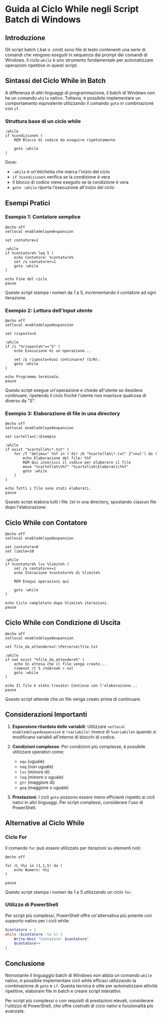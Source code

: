 # Guida al Ciclo While negli Script Batch di Windows

## Introduzione

Gli script batch (.bat o .cmd) sono file di testo contenenti una serie di comandi che vengono eseguiti in sequenza dal prompt dei comandi di Windows. Il ciclo `while` è uno strumento fondamentale per automatizzare operazioni ripetitive in questi script.

## Sintassi del Ciclo While in Batch

A differenza di altri linguaggi di programmazione, il batch di Windows non ha un comando `while` nativo. Tuttavia, è possibile implementare un comportamento equivalente utilizzando il comando `goto` in combinazione con `if`.

### Struttura base di un ciclo while

```batch
:while
if %condizione% (
    REM Blocco di codice da eseguire ripetutamente
    
    goto :while
)
```

Dove:
- `:while` è un'etichetta che marca l'inizio del ciclo
- `if %condizione%` verifica se la condizione è vera
- Il blocco di codice viene eseguito se la condizione è vera
- `goto :while` riporta l'esecuzione all'inizio del ciclo

## Esempi Pratici

### Esempio 1: Contatore semplice

```batch
@echo off
setlocal enabledelayedexpansion

set contatore=1

:while
if %contatore% leq 5 (
    echo Contatore: %contatore%
    set /a contatore+=1
    goto :while
)

echo Fine del ciclo
pause
```

Questo script stampa i numeri da 1 a 5, incrementando il contatore ad ogni iterazione.

### Esempio 2: Lettura dell'input utente

```batch
@echo off
setlocal enabledelayedexpansion

set risposta=S

:while
if /i "%risposta%"=="S" (
    echo Esecuzione di un'operazione...
    
    set /p risposta=Vuoi continuare? (S/N): 
    goto :while
)

echo Programma terminato.
pause
```

Questo script esegue un'operazione e chiede all'utente se desidera continuare, ripetendo il ciclo finché l'utente non inserisce qualcosa di diverso da "S".

### Esempio 3: Elaborazione di file in una directory

```batch
@echo off
setlocal enabledelayedexpansion

set cartella=C:\Esempio

:while
if exist "%cartella%\*.txt" (
    for /f "delims=" %%f in ('dir /b "%cartella%\*.txt" 2^>nul') do (
        echo Elaborazione del file: %%f
        REM Qui inserisci il codice per elaborare il file
        move "%cartella%\%%f" "%cartella%\Elaborati\%%f"
        goto :while
    )
)

echo Tutti i file sono stati elaborati.
pause
```

Questo script elabora tutti i file .txt in una directory, spostando ciascun file dopo l'elaborazione.

## Ciclo While con Contatore

```batch
@echo off
setlocal enabledelayedexpansion

set contatore=0
set limite=10

:while
if %contatore% lss %limite% (
    set /a contatore+=1
    echo Iterazione %contatore% di %limite%
    
    REM Esegui operazioni qui
    
    goto :while
)

echo Ciclo completato dopo %limite% iterazioni.
pause
```

## Ciclo While con Condizione di Uscita

```batch
@echo off
setlocal enabledelayedexpansion

set file_da_attendere=C:\Percorso\file.txt

:while
if not exist "%file_da_attendere%" (
    echo In attesa che il file venga creato...
    timeout /t 5 /nobreak > nul
    goto :while
)

echo Il file è stato trovato! Continuo con l'elaborazione...
pause
```

Questo script attende che un file venga creato prima di continuare.

## Considerazioni Importanti

1. **Espansione ritardata delle variabili**: Utilizzare `setlocal enabledelayedexpansion` e `!variabile!` invece di `%variabile%` quando si modificano variabili all'interno di blocchi di codice.

2. **Condizioni complesse**: Per condizioni più complesse, è possibile utilizzare operatori come:
   - `equ` (uguale)
   - `neq` (non uguale)
   - `lss` (minore di)
   - `leq` (minore o uguale)
   - `gtr` (maggiore di)
   - `geq` (maggiore o uguale)

3. **Prestazioni**: I cicli `goto` possono essere meno efficienti rispetto ai cicli nativi in altri linguaggi. Per script complessi, considerare l'uso di PowerShell.

## Alternative al Ciclo While

### Ciclo For

Il comando `for` può essere utilizzato per iterazioni su elementi noti:

```batch
@echo off

for /L %%i in (1,1,5) do (
    echo Numero: %%i
)

pause
```

Questo script stampa i numeri da 1 a 5 utilizzando un ciclo `for`.

### Utilizzo di PowerShell

Per script più complessi, PowerShell offre un'alternativa più potente con supporto nativo per i cicli while:

```powershell
$contatore = 1
while ($contatore -le 5) {
    Write-Host "Contatore: $contatore"
    $contatore++
}
```

## Conclusione

Nonostante il linguaggio batch di Windows non abbia un comando `while` nativo, è possibile implementare cicli while efficaci utilizzando la combinazione di `goto` e `if`. Questa tecnica è utile per automatizzare attività ripetitive, elaborare file in batch e creare script interattivi.

Per script più complessi o con requisiti di prestazioni elevati, considerare l'utilizzo di PowerShell, che offre costrutti di ciclo nativi e funzionalità più avanzate.